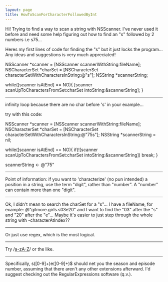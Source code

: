 ```yaml
---
layout: page
title: HowToScanForCharacterFollowedByInt
---
```



Hi!
Trying to find a way to scan a string with NSScanner. I've never used it before and need some help figuring out how to find an "s" followed by 2 numbers
i.e s75...

Heres my first lines of code for finding the "s" but it just locks the program...
Any ideas and suggestions is very much appreciated!

    
NSScanner *scanner = [NSScanner scannerWithString:fileName];
NSCharacterSet *charSet = [NSCharacterSet characterSetWithCharactersInString:@"s"];
NSString *scannerString;
			
while([scanner isAtEnd] == NO){
	[scanner scanUpToCharactersFromSet:charSet intoString:&scannerString];
}


----

infinity loop because there are no char before 's' in your example...

try with this code:
    
NSScanner *scanner = [NSScanner scannerWithString:fileName];
NSCharacterSet *charSet = [NSCharacterSet characterSetWithCharactersInString:@"75s"];
NSString *scannerString = nil;

while([scanner isAtEnd] == NO){
	if(![scanner scanUpToCharactersFromSet:charSet intoString:&scannerString]) break;
}

scannerString <- @"75"

----

Point of information: if you want to 'characterize' (no pun intended) a position in a string, use the term "digit", rather than "number".
A "number" can contain more than one "digit".

----
Ok, I  didn't mean to search the charSet for a "s"... 
I have a fileName, for example: @"gilmore.girls.s03e20" and I want to find the "03" after the "s" and "20" after the "e"... 
Maybe it's easier to just step through the whole string with -characterAtIndex??

----
Or just use regex, which is the most logical.

----
Try     /[a-zA-Z]([0-9]+)/ or the like.

----
Specifically,     s([0-9]+)e([0-9]+)$ should net you the season and episode number, assuming that there aren't any other extensions afterward. I'd suggest checking out the RegularExpressions software (q.v.).

